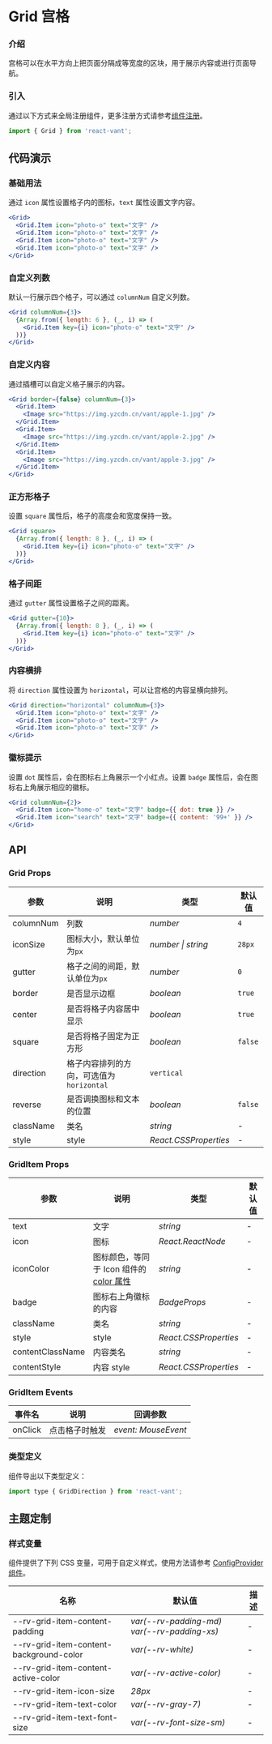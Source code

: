 # Grid 宫格

### 介绍

宫格可以在水平方向上把页面分隔成等宽度的区块，用于展示内容或进行页面导航。

### 引入

通过以下方式来全局注册组件，更多注册方式请参考[组件注册](#/zh-CN/advanced-usage#zu-jian-zhu-ce)。

```js
import { Grid } from 'react-vant';
```

## 代码演示

### 基础用法

通过 `icon` 属性设置格子内的图标，`text` 属性设置文字内容。

```jsx
<Grid>
  <Grid.Item icon="photo-o" text="文字" />
  <Grid.Item icon="photo-o" text="文字" />
  <Grid.Item icon="photo-o" text="文字" />
  <Grid.Item icon="photo-o" text="文字" />
</Grid>
```

### 自定义列数

默认一行展示四个格子，可以通过 `columnNum` 自定义列数。

```jsx
<Grid columnNum={3}>
  {Array.from({ length: 6 }, (_, i) => (
    <Grid.Item key={i} icon="photo-o" text="文字" />
  ))}
</Grid>
```

### 自定义内容

通过插槽可以自定义格子展示的内容。

```jsx
<Grid border={false} columnNum={3}>
  <Grid.Item>
    <Image src="https://img.yzcdn.cn/vant/apple-1.jpg" />
  </Grid.Item>
  <Grid.Item>
    <Image src="https://img.yzcdn.cn/vant/apple-2.jpg" />
  </Grid.Item>
  <Grid.Item>
    <Image src="https://img.yzcdn.cn/vant/apple-3.jpg" />
  </Grid.Item>
</Grid>
```

### 正方形格子

设置 `square` 属性后，格子的高度会和宽度保持一致。

```jsx
<Grid square>
  {Array.from({ length: 8 }, (_, i) => (
    <Grid.Item key={i} icon="photo-o" text="文字" />
  ))}
</Grid>
```

### 格子间距

通过 `gutter` 属性设置格子之间的距离。

```jsx
<Grid gutter={10}>
  {Array.from({ length: 8 }, (_, i) => (
    <Grid.Item key={i} icon="photo-o" text="文字" />
  ))}
</Grid>
```

### 内容横排

将 `direction` 属性设置为 `horizontal`，可以让宫格的内容呈横向排列。

```jsx
<Grid direction="horizontal" columnNum={3}>
  <Grid.Item icon="photo-o" text="文字" />
  <Grid.Item icon="photo-o" text="文字" />
  <Grid.Item icon="photo-o" text="文字" />
</Grid>
```

### 徽标提示

设置 `dot` 属性后，会在图标右上角展示一个小红点。设置 `badge` 属性后，会在图标右上角展示相应的徽标。

```jsx
<Grid columnNum={2}>
  <Grid.Item icon="home-o" text="文字" badge={{ dot: true }} />
  <Grid.Item icon="search" text="文字" badge={{ content: '99+' }} />
</Grid>
```

## API

### Grid Props

| 参数      | 说明                                      | 类型                  | 默认值  |
| --------- | ----------------------------------------- | --------------------- | ------- |
| columnNum | 列数                                      | _number_              | `4`     |
| iconSize  | 图标大小，默认单位为`px`                  | _number \| string_    | `28px`  |
| gutter    | 格子之间的间距，默认单位为`px`            | _number_              | `0`     |
| border    | 是否显示边框                              | _boolean_             | `true`  |
| center    | 是否将格子内容居中显示                    | _boolean_             | `true`  |
| square    | 是否将格子固定为正方形                    | _boolean_             | `false` |
| direction | 格子内容排列的方向，可选值为 `horizontal` | `vertical`            |
| reverse   | 是否调换图标和文本的位置                  | _boolean_             | `false` |
| className | 类名                                      | _string_              | -       |
| style     | style                                     | _React.CSSProperties_ | -       |

### GridItem Props

| 参数 | 说明 | 类型 | 默认值 |
| --- | --- | --- | --- |
| text | 文字 | _string_ | - |
| icon | 图标 | _React.ReactNode_ | - |
| iconColor | 图标颜色，等同于 Icon 组件的 [color 属性](#/zh-CN/icon#props) | _string_ | - |
| badge | 图标右上角徽标的内容 | _BadgeProps_ | - |
| className | 类名 | _string_ | - |
| style | style | _React.CSSProperties_ | - |
| contentClassName | 内容类名 | _string_ | - |
| contentStyle | 内容 style | _React.CSSProperties_ | - |

### GridItem Events

| 事件名  | 说明           | 回调参数            |
| ------- | -------------- | ------------------- |
| onClick | 点击格子时触发 | _event: MouseEvent_ |

### 类型定义

组件导出以下类型定义：

```js
import type { GridDirection } from 'react-vant';
```

## 主题定制

### 样式变量

组件提供了下列 CSS 变量，可用于自定义样式，使用方法请参考 [ConfigProvider 组件](#/zh-CN/config-provider)。

| 名称                                    | 默认值                                      | 描述 |
| --------------------------------------- | ------------------------------------------- | ---- |
| --rv-grid-item-content-padding          | _var(--rv-padding-md) var(--rv-padding-xs)_ | -    |
| --rv-grid-item-content-background-color | _var(--rv-white)_                           | -    |
| --rv-grid-item-content-active-color     | _var(--rv-active-color)_                    | -    |
| --rv-grid-item-icon-size                | _28px_                                      | -    |
| --rv-grid-item-text-color               | _var(--rv-gray-7)_                          | -    |
| --rv-grid-item-text-font-size           | _var(--rv-font-size-sm)_                    | -    |
